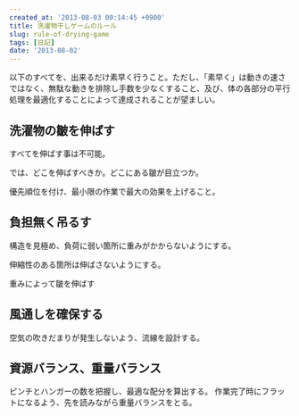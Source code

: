 ```yaml
---
created_at: '2013-08-03 00:14:45 +0900'
title: 洗濯物干しゲームのルール
slug: rule-of-drying-game
tags: [日記]
date: '2013-08-02'
---
```


以下のすべてを、出来るだけ素早く行うこと。ただし、「素早く」は動きの速さではなく、無駄な動きを排除し手数を少なくすること、及び、体の各部分の平行処理を最適化することによって達成されることが望ましい。

## 洗濯物の皺を伸ばす

すべてを伸ばす事は不可能。

では、どこを伸ばすべきか。どこにある皺が目立つか。

優先順位を付け、最小限の作業で最大の効果を上げること。

## 負担無く吊るす

構造を見極め、負荷に弱い箇所に重みがかからないようにする。

伸縮性のある箇所は伸ばさないようにする。

重みによって皺を伸ばす

## 風通しを確保する

空気の吹きだまりが発生しないよう、流線を設計する。

## 資源バランス、重量バランス

ピンチとハンガーの数を把握し、最適な配分を算出する。
作業完了時にフラットになるよう、先を読みながら重量バランスをとる。
